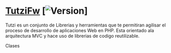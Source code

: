 [TutziFw](https://raquis.tutzilabs.com.mx/)  [![Version](https://img.shields.io/badge/version-1.0-blue.svg)]
=====

Tutzi es un conjunto de Librerias y herramientas que te permitiran agilisar el proceso de desarrollo de aplicaciones Web en PHP. Esta orientado ala arquitectura MVC y hace uso de librerias de codigo reutilizable.

Clases
